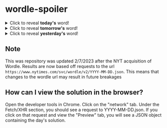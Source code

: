 # wordle-spoiler

<details>
  <summary>Click to reveal <b>today's</b> word!</summary>
  <br>
  <b> nerdy </b>
</details>

<details>
  <summary>Click to reveal <b>tomorrow's</b> word!</summary>
  <br>
  <b> refer </b>
</details>

<details>
  <summary>Click to reveal <b>yesterday's</b> word!</summary>
  <br>
  <b> quite </b>
</details>

## Note
This was repository was updated 2/7/2023 after the NYT acquisition of Wordle. Results are now based off requests to the url `https://www.nytimes.com/svc/wordle/v2/YYYY-MM-DD.json`. This means that changes to the wordle url may result in future breakages

## How can I view the solution in the browser?
Open the developer tools in Chrome. Click on the "network" tab. Under the Fetch/XHR section, you should see a request to YYYY-MM-DD.json. If you click on that request and view the "Preview" tab, you will see a JSON object containing the day's solution.